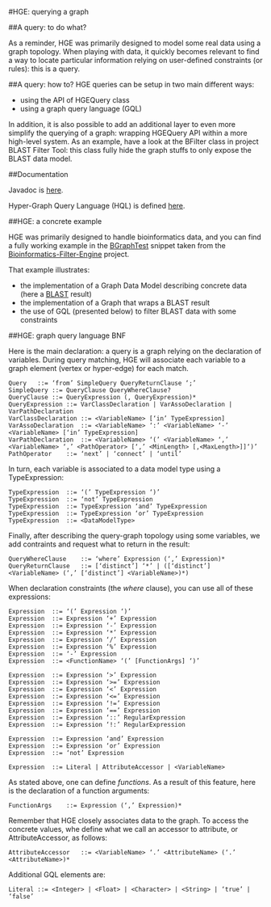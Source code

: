#HGE: querying a graph

##A query: to do what?

As a reminder, HGE was primarily designed to model some real data using a graph topology. When playing with data, it quickly becomes relevant to find a way to locate particular information relying on user-defined constraints (or rules): this is a query.

##A query: how to?
HGE queries can be setup in two main different ways:

* using the API of HGEQuery class
* using a graph query language (GQL)

In addition, it is also possible to add an additional layer to even more simplify the querying of a graph: wrapping HGEQuery API within a more high-level system. As an example, have a look at the BFilter class in project BLAST Filter Tool: this class fully hide the graph stuffs to only expose the BLAST data model.

##Documentation

Javadoc is [here](https://pgdurand.github.io/Hyper-Graph-Explorer/api/).

Hyper-Graph Query Language (HQL) is defined [here](https://github.com/pgdurand/Hyper-Graph-Explorer/tree/master/doc).

##HGE: a concrete example

HGE was primarily designed to handle bioinformatics data, and you can find a fully working example in the [BGraphTest](https://github.com/pgdurand/Bioinformatics-Filter-Engine/blob/master/src/test/BGraphTest.java) snippet taken from the [Bioinformatics-Filter-Engine](https://github.com/pgdurand/Bioinformatics-Filter-Engine/) project.

That example illustrates:

* the implementation of a Graph Data Model describing concrete data (here a [BLAST](https://www.ncbi.nlm.nih.gov/books/NBK153387/) result)
* the implementation of a Graph that wraps a BLAST result
* the use of GQL (presented below) to filter BLAST data with some constraints

##HGE: graph query language BNF

Here is the main declaration: a query is a graph relying on the declaration of variables. During query matching, HGE will associate each variable to a graph element (vertex or hyper-edge) for each match.

    Query	::=	‘from’ SimpleQuery QueryReturnClause ‘;’    SimpleQuery	::=	QueryClause QueryWhereClause?    QueryClause	::=	QueryExpression (, QueryExpression)*    QueryExpression	::=	VarClassDeclaration | VarAssoDeclaration | VarPathDeclaration    VarClassDeclaration	::=	<VariableName> [‘in’ TypeExpression]    VarAssoDeclaration	::=	<VariableName> ‘:’ <VariableName> ‘-’ <VariableName> [‘in’ TypeExpression]    VarPathDeclaration	::=	<VariableName> ‘(’ <VariableName> ‘,’ <VariableName> ‘,’ <PathOperator> [‘,’ <MinLength> [,<MaxLength>]]‘)’    PathOperator	::=	‘next’ | ‘connect’ | ‘until’In turn, each variable is associated to a data model type using a TypeExpression:    TypeExpression	::=	‘(’ TypeExpression ‘)’    TypeExpression	::=	‘not’ TypeExpression    TypeExpression	::=	TypeExpression ‘and’ TypeExpression    TypeExpression	::=	TypeExpression ‘or’ TypeExpression    TypeExpression	::=	<DataModelType>Finally, after describing the query-graph topology using some variables, we add contraints and request what to return in the result:

    QueryWhereClause	::=	‘where’ Expression (‘,’ Expression)*    QueryReturnClause	::=	[‘distinct’] ‘*’ | ([‘distinct’] <VariableName> (‘,’ [‘distinct’] <VariableName>)*)When declaration constraints (the *where* clause), you can use all of these expressions:

    Expression	::=	‘(’ Expression ‘)’    Expression	::=	Expression ‘+’ Expression    Expression	::=	Expression ‘-’ Expression    Expression	::=	Expression ‘*’ Expression    Expression	::=	Expression ‘/’ Expression    Expression	::=	Expression ‘%’ Expression    Expression	::=	‘-’ Expression    Expression	::=	<FunctionName> ‘(’ [FunctionArgs] ‘)’    Expression	::=	Expression ‘>’ Expression    Expression	::=	Expression ‘>=’ Expression    Expression	::=	Expression ‘<’ Expression    Expression	::=	Expression ‘<=’ Expression    Expression	::=	Expression ‘!=’ Expression    Expression	::=	Expression ‘==’ Expression    Expression	::=	Expression ‘::’ RegularExpression    Expression	::=	Expression ‘!:’ RegularExpression    Expression	::=	Expression ‘and’ Expression    Expression	::=	Expression ‘or’ Expression    Expression	::=	‘not’ Expression    Expression	::=	Literal | AttributeAccessor | <VariableName>As stated above, one can define *functions*. As a result of this feature, here is the declaration of a function arguments:

    FunctionArgs	::=	Expression (‘,’ Expression)*Remember that HGE closely associates data to the graph. To access the concrete values, whe define what we call an accessor to attribute, or AttributeAccessor, as follows:    AttributeAccessor	::=	<VariableName> ‘.’ <AttributeName> (‘.’ <AttributeName>)*Additional GQL elements are:    Literal	::=	<Integer> | <Float> | <Character> | <String> | ‘true’ | ‘false’